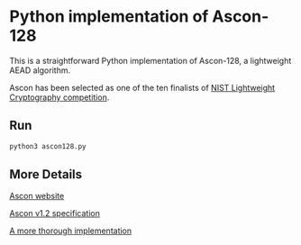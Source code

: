 # Python implementation of Ascon-128

This is a straightforward Python implementation of Ascon-128, a lightweight AEAD algorithm.

Ascon has been selected as one of the ten finalists of [NIST Lightweight Cryptography competition](https://csrc.nist.gov/projects/lightweight-cryptography/finalists).

## Run

```bash
python3 ascon128.py
```

## More Details
[Ascon website](https://ascon.iaik.tugraz.at/)

[Ascon v1.2 specification](https://ascon.iaik.tugraz.at/files/asconv12-nist.pdf)

[A more thorough implementation](https://github.com/meichlseder/pyascon)

